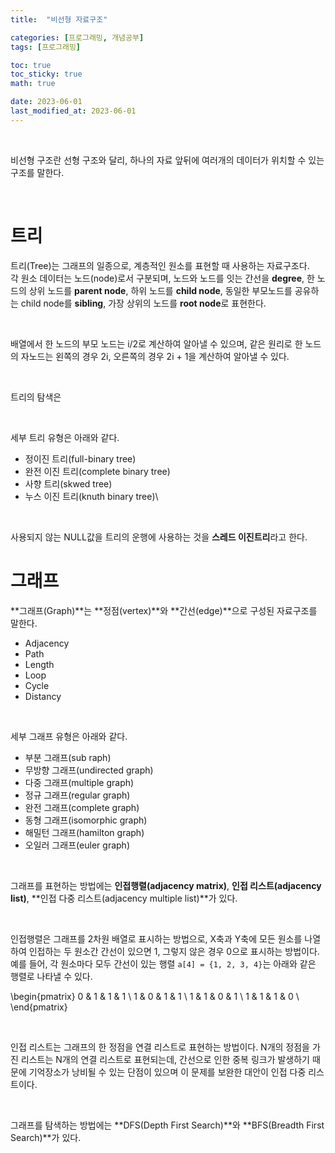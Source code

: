 ```yaml
---
title:  "비선형 자료구조"

categories: [프로그래밍, 개념공부]
tags: [프로그래밍]

toc: true
toc_sticky: true
math: true

date: 2023-06-01
last_modified_at: 2023-06-01
---
```


<br>

비선형 구조란 선형 구조와 달리, 하나의 자료 앞뒤에 여러개의 데이터가 위치할 수 있는 구조를 말한다.

<br>

# 트리

트리(Tree)는 그래프의 일종으로, 계층적인 원소를 표현할 때 사용하는 자료구조다.  
각 원소 데이터는 노드(node)로서 구분되며, 노드와 노드를 잇는 간선을 **degree**, 한 노드의 상위 노드를 **parent node**, 하위 노드를 **child node**, 동일한 부모노드를 공유하는 child node를 **sibling**, 가장 상위의 노드를 **root node**로 표현한다.

<br>

배열에서 한 노드의 부모 노드는 i/2로 계산하여 알아낼 수 있으며, 같은 원리로 한 노드의 자노드는 왼쪽의 경우 2i, 오른쪽의 경우 2i + 1을 계산하여 알아낼 수 있다.

<br>

트리의 탐색은 

<br>

세부 트리 유형은 아래와 같다.

- 정이진 트리(full-binary tree)
- 완전 이진 트리(complete binary tree)
- 사향 트리(skwed tree)
- 누스 이진 트리(knuth binary tree)\

<br>

사용되지 않는 NULL값을 트리의 운행에 사용하는 것을 **스레드 이진트리**라고 한다.

# 그래프

**그래프(Graph)**는 **정점(vertex)**와 **간선(edge)**으로 구성된 자료구조를 말한다.

- Adjacency
- Path
- Length
- Loop
- Cycle
- Distancy

<br>

세부 그래프 유형은 아래와 같다.

- 부분 그래프(sub raph)
- 무방향 그래프(undirected graph)
- 다중 그래프(multiple graph)
- 정규 그래프(regular graph)
- 완전 그래프(complete graph)
- 동형 그래프(isomorphic graph)
- 해밀턴 그래프(hamilton graph)
- 오일러 그래프(euler graph)

<br>

그래프를 표현하는 방법에는 **인접행렬(adjacency matrix)**, **인접 리스트(adjacency list)**, **인접 다중 리스트(adjacency multiple list)**가 있다.

<br>

인접행렬은 그래프를 2차원 배열로 표시하는 방법으로, X축과 Y축에 모든 원소를 나열하여 인접하는 두 원소간 간선이 있으면 1, 그렇지 않은 경우 0으로 표시하는 방법이다.  
예를 들어, 각 원소마다 모두 간선이 있는 행렬 `a[4] = {1, 2, 3, 4}`는 아래와 같은 행렬로 나타낼 수 있다.

\begin{pmatrix}
  0 & 1 & 1 & 1 \\
  1 & 0 & 1 & 1 \\
  1 & 1 & 0 & 1 \\
  1 & 1 & 1 & 0 \\
\end{pmatrix}

<br>

인접 리스트는 그래프의 한 정점을 연결 리스트로 표현하는 방법이다. N개의 정점을 가진 리스트는 N개의 연결 리스트로 표현되는데, 간선으로 인한 중복 링크가 발생하기 때문에 기억장소가 낭비될 수 있는 단점이 있으며 이 문제를 보완한 대안이 인접 다중 리스트이다.

<br>

그래프를 탐색하는 방법에는 **DFS(Depth First Search)**와 **BFS(Breadth First Search)**가 있다.